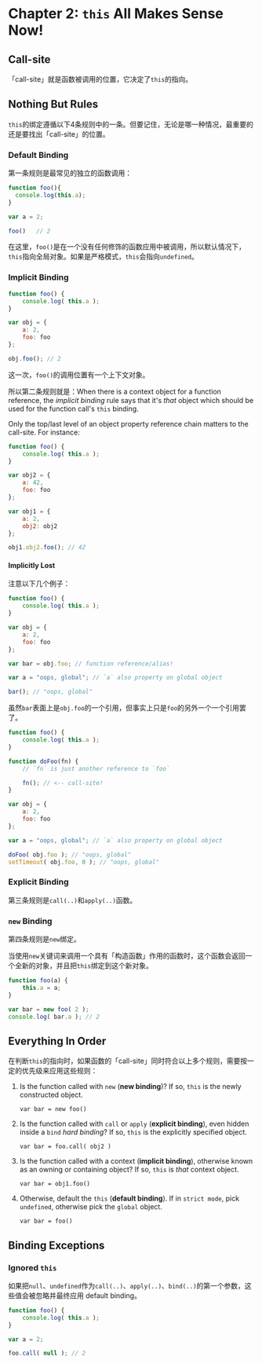 # Chapter 2: `this` All Makes Sense Now!

## Call-site

「call-site」就是函数被调用的位置，它决定了`this`的指向。

## Nothing But Rules

`this`的绑定遵循以下4条规则中的一条。但要记住，无论是哪一种情况，最重要的还是要找出「call-site」的位置。

### Default Binding

第一条规则是最常见的独立的函数调用：

```javascript
function foo(){
  console.log(this.a);
}

var a = 2;

foo()	// 2
```

在这里，`foo()`是在一个没有任何修饰的函数应用中被调用，所以默认情况下，`this`指向全局对象。如果是严格模式，`this`会指向`undefined`。

### Implicit Binding

```javascript
function foo() {
	console.log( this.a );
}

var obj = {
	a: 2,
	foo: foo
};

obj.foo(); // 2
```

这一次，`foo()`的调用位置有一个上下文对象。

所以第二条规则就是：When there is a context object for a function reference, the *implicit binding* rule says that it's *that* object which should be used for the function call's `this` binding.

Only the top/last level of an object property reference chain matters to the call-site. For instance:

```js
function foo() {
	console.log( this.a );
}

var obj2 = {
	a: 42,
	foo: foo
};

var obj1 = {
	a: 2,
	obj2: obj2
};

obj1.obj2.foo(); // 42
```

#### Implicitly Lost

注意以下几个例子：

```js
function foo() {
	console.log( this.a );
}

var obj = {
	a: 2,
	foo: foo
};

var bar = obj.foo; // function reference/alias!

var a = "oops, global"; // `a` also property on global object

bar(); // "oops, global"
```

虽然`bar`表面上是`obj.foo`的一个引用，但事实上只是`foo`的另外一个一个引用罢了。

```js
function foo() {
	console.log( this.a );
}

function doFoo(fn) {
	// `fn` is just another reference to `foo`

	fn(); // <-- call-site!
}

var obj = {
	a: 2,
	foo: foo
};

var a = "oops, global"; // `a` also property on global object

doFoo( obj.foo ); // "oops, global"
setTimeout( obj.foo, 0 ); // "oops, global"
```

### Explicit Binding

第三条规则是`call(..)`和`apply(..)`函数。

### `new` Binding

第四条规则是`new`绑定。

当使用`new`关键词来调用一个具有「构造函数」作用的函数时，这个函数会返回一个全新的对象，并且把`this`绑定到这个新对象。

```js
function foo(a) {
	this.a = a;
}

var bar = new foo( 2 );
console.log( bar.a ); // 2
```

## Everything In Order

在判断`this`的指向时，如果函数的「call-site」同时符合以上多个规则，需要按一定的优先级来应用这些规则：

1. Is the function called with `new` (**new binding**)? If so, `this` is the newly constructed object.

    `var bar = new foo()`

2. Is the function called with `call` or `apply` (**explicit binding**), even hidden inside a `bind` *hard binding*? If so, `this` is the explicitly specified object.

    `var bar = foo.call( obj2 )`

3. Is the function called with a context (**implicit binding**), otherwise known as an owning or containing object? If so, `this` is *that* context object.

    `var bar = obj1.foo()`

4. Otherwise, default the `this` (**default binding**). If in `strict mode`, pick `undefined`, otherwise pick the `global` object.

    `var bar = foo()`

## Binding Exceptions

### Ignored `this`

如果把`null`、`undefined`作为`call(..)`、`apply(..)`、`bind(..)`的第一个参数，这些值会被忽略并最终应用 default binding。

```js
function foo() {
	console.log( this.a );
}

var a = 2;

foo.call( null ); // 2
```



